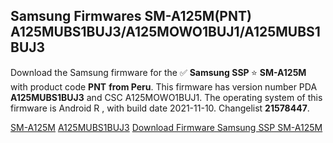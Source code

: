 <h2>Samsung Firmwares SM-A125M(PNT) A125MUBS1BUJ3/A125MOWO1BUJ1/A125MUBS1BUJ3</h2>
Download the Samsung firmware for the ✅ <strong>Samsung SSP </strong> ⭐ <strong>SM-A125M</strong> with product code <strong>PNT</strong> <strong> from Peru</strong>. This firmware has version number PDA <strong>A125MUBS1BUJ3</strong> and CSC A125MOWO1BUJ1. The operating system of this firmware is Android R , with build date 2021-11-10. Changelist <strong>21578447</strong>.


[SM-A125M](https://samfirm.shop/samsung/model/SM-A125M)
[A125MUBS1BUJ3](https://samfirm.shop/samsung/pda/A125MUBS1BUJ3)
[Download Firmware Samsung SSP SM-A125M](https://samfirm.shop/samsung/firmware/473692)
